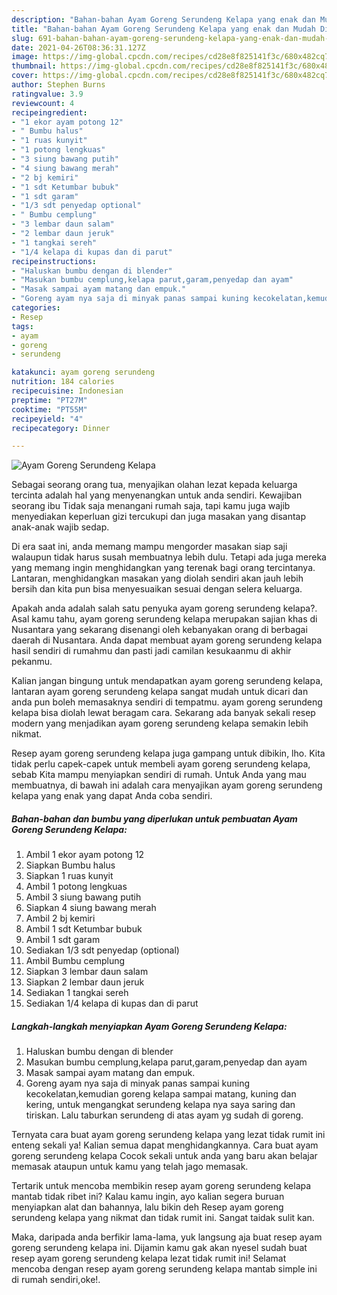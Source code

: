 ```yaml
---
description: "Bahan-bahan Ayam Goreng Serundeng Kelapa yang enak dan Mudah Dibuat"
title: "Bahan-bahan Ayam Goreng Serundeng Kelapa yang enak dan Mudah Dibuat"
slug: 691-bahan-bahan-ayam-goreng-serundeng-kelapa-yang-enak-dan-mudah-dibuat
date: 2021-04-26T08:36:31.127Z
image: https://img-global.cpcdn.com/recipes/cd28e8f825141f3c/680x482cq70/ayam-goreng-serundeng-kelapa-foto-resep-utama.jpg
thumbnail: https://img-global.cpcdn.com/recipes/cd28e8f825141f3c/680x482cq70/ayam-goreng-serundeng-kelapa-foto-resep-utama.jpg
cover: https://img-global.cpcdn.com/recipes/cd28e8f825141f3c/680x482cq70/ayam-goreng-serundeng-kelapa-foto-resep-utama.jpg
author: Stephen Burns
ratingvalue: 3.9
reviewcount: 4
recipeingredient:
- "1 ekor ayam potong 12"
- " Bumbu halus"
- "1 ruas kunyit"
- "1 potong lengkuas"
- "3 siung bawang putih"
- "4 siung bawang merah"
- "2 bj kemiri"
- "1 sdt Ketumbar bubuk"
- "1 sdt garam"
- "1/3 sdt penyedap optional"
- " Bumbu cemplung"
- "3 lembar daun salam"
- "2 lembar daun jeruk"
- "1 tangkai sereh"
- "1/4 kelapa di kupas dan di parut"
recipeinstructions:
- "Haluskan bumbu dengan di blender"
- "Masukan bumbu cemplung,kelapa parut,garam,penyedap dan ayam"
- "Masak sampai ayam matang dan empuk."
- "Goreng ayam nya saja di minyak panas sampai kuning kecokelatan,kemudian goreng kelapa sampai matang, kuning dan kering, untuk mengangkat serundeng kelapa nya saya saring dan tiriskan. Lalu taburkan serundeng di atas ayam yg sudah di goreng."
categories:
- Resep
tags:
- ayam
- goreng
- serundeng

katakunci: ayam goreng serundeng 
nutrition: 184 calories
recipecuisine: Indonesian
preptime: "PT27M"
cooktime: "PT55M"
recipeyield: "4"
recipecategory: Dinner

---
```



![Ayam Goreng Serundeng Kelapa](https://img-global.cpcdn.com/recipes/cd28e8f825141f3c/680x482cq70/ayam-goreng-serundeng-kelapa-foto-resep-utama.jpg)

Sebagai seorang orang tua, menyajikan olahan lezat kepada keluarga tercinta adalah hal yang menyenangkan untuk anda sendiri. Kewajiban seorang ibu Tidak saja menangani rumah saja, tapi kamu juga wajib menyediakan keperluan gizi tercukupi dan juga masakan yang disantap anak-anak wajib sedap.

Di era  saat ini, anda memang mampu mengorder masakan siap saji walaupun tidak harus susah membuatnya lebih dulu. Tetapi ada juga mereka yang memang ingin menghidangkan yang terenak bagi orang tercintanya. Lantaran, menghidangkan masakan yang diolah sendiri akan jauh lebih bersih dan kita pun bisa menyesuaikan sesuai dengan selera keluarga. 



Apakah anda adalah salah satu penyuka ayam goreng serundeng kelapa?. Asal kamu tahu, ayam goreng serundeng kelapa merupakan sajian khas di Nusantara yang sekarang disenangi oleh kebanyakan orang di berbagai daerah di Nusantara. Anda dapat membuat ayam goreng serundeng kelapa hasil sendiri di rumahmu dan pasti jadi camilan kesukaanmu di akhir pekanmu.

Kalian jangan bingung untuk mendapatkan ayam goreng serundeng kelapa, lantaran ayam goreng serundeng kelapa sangat mudah untuk dicari dan anda pun boleh memasaknya sendiri di tempatmu. ayam goreng serundeng kelapa bisa diolah lewat beragam cara. Sekarang ada banyak sekali resep modern yang menjadikan ayam goreng serundeng kelapa semakin lebih nikmat.

Resep ayam goreng serundeng kelapa juga gampang untuk dibikin, lho. Kita tidak perlu capek-capek untuk membeli ayam goreng serundeng kelapa, sebab Kita mampu menyiapkan sendiri di rumah. Untuk Anda yang mau membuatnya, di bawah ini adalah cara menyajikan ayam goreng serundeng kelapa yang enak yang dapat Anda coba sendiri.

<!--inarticleads1-->

##### Bahan-bahan dan bumbu yang diperlukan untuk pembuatan Ayam Goreng Serundeng Kelapa:

1. Ambil 1 ekor ayam potong 12
1. Siapkan  Bumbu halus
1. Siapkan 1 ruas kunyit
1. Ambil 1 potong lengkuas
1. Ambil 3 siung bawang putih
1. Siapkan 4 siung bawang merah
1. Ambil 2 bj kemiri
1. Ambil 1 sdt Ketumbar bubuk
1. Ambil 1 sdt garam
1. Sediakan 1/3 sdt penyedap (optional)
1. Ambil  Bumbu cemplung
1. Siapkan 3 lembar daun salam
1. Siapkan 2 lembar daun jeruk
1. Sediakan 1 tangkai sereh
1. Sediakan 1/4 kelapa di kupas dan di parut




<!--inarticleads2-->

##### Langkah-langkah menyiapkan Ayam Goreng Serundeng Kelapa:

1. Haluskan bumbu dengan di blender
1. Masukan bumbu cemplung,kelapa parut,garam,penyedap dan ayam
1. Masak sampai ayam matang dan empuk.
1. Goreng ayam nya saja di minyak panas sampai kuning kecokelatan,kemudian goreng kelapa sampai matang, kuning dan kering, untuk mengangkat serundeng kelapa nya saya saring dan tiriskan. Lalu taburkan serundeng di atas ayam yg sudah di goreng.




Ternyata cara buat ayam goreng serundeng kelapa yang lezat tidak rumit ini enteng sekali ya! Kalian semua dapat menghidangkannya. Cara buat ayam goreng serundeng kelapa Cocok sekali untuk anda yang baru akan belajar memasak ataupun untuk kamu yang telah jago memasak.

Tertarik untuk mencoba membikin resep ayam goreng serundeng kelapa mantab tidak ribet ini? Kalau kamu ingin, ayo kalian segera buruan menyiapkan alat dan bahannya, lalu bikin deh Resep ayam goreng serundeng kelapa yang nikmat dan tidak rumit ini. Sangat taidak sulit kan. 

Maka, daripada anda berfikir lama-lama, yuk langsung aja buat resep ayam goreng serundeng kelapa ini. Dijamin kamu gak akan nyesel sudah buat resep ayam goreng serundeng kelapa lezat tidak rumit ini! Selamat mencoba dengan resep ayam goreng serundeng kelapa mantab simple ini di rumah sendiri,oke!.


